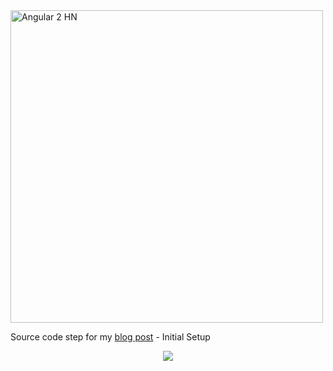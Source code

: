 <img alt="Angular 2 HN" title="Angular 2 HN" src="http://i.imgur.com/92Lll7T.png" width="500">

Source code step for my [blog post](https://angular2-hn.firebaseapp.com) - Initial Setup

<p align="center">
  <img src = "http://i.imgur.com/Bj2MSeX.png">
</p>

